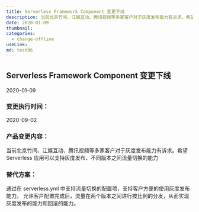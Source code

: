 ```yaml
---
title: Serverless Framework Component 变更下线
description: 当前北京竹间、江娱互动、腾讯视频等多家客户对于灰度发布能力有诉求。希望 Serverless 应用可以支持灰度发布、不同版本之间流量切换的能力
date: 2020-01-09
thumbnail:  
categories:
  - change-offline
useLink: 
md: test06
---
```

## **Serverless Framework Component 变更下线**

2020-01-09

### **变更执行时间**：
2020-09-02

### **产品变更内容**：

当前北京竹间、江娱互动、腾讯视频等多家客户对于灰度发布能力有诉求。希望 Serverless 应用可以支持灰度发布、不同版本之间流量切换的能力

### **替代方案**：
通过在 serverless.yml 中支持流量切换的配置项，支持客户方便的使用灰度发布能力。
允许客户配置完成后，流量在两个版本之间进行按比例的分发，从而实现灰度发布的能力和回滚的能力。


